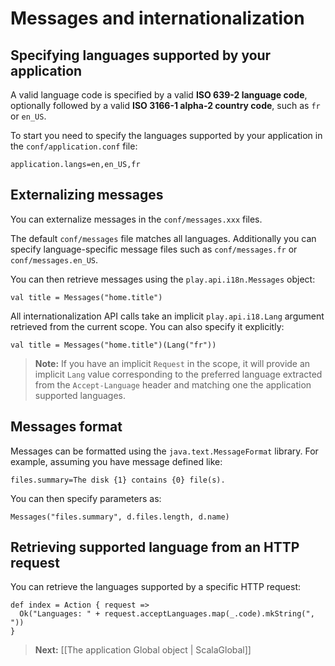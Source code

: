 # Messages and internationalization

## Specifying languages supported by your application

A valid language code is specified by a valid **ISO 639-2 language code**, optionally followed by a valid **ISO 3166-1 alpha-2 country code**, such as `fr` or `en_US`.

To start you need to specify the languages supported by your application in the `conf/application.conf` file:

```
application.langs=en,en_US,fr
```

## Externalizing messages

You can externalize messages in the `conf/messages.xxx` files.

The default `conf/messages` file matches all languages. Additionally you can specify language-specific message files such as `conf/messages.fr` or `conf/messages.en_US`.

You can then retrieve messages using the `play.api.i18n.Messages` object:

```
val title = Messages("home.title")
```

All internationalization API calls take an implicit `play.api.i18.Lang` argument retrieved from the current scope. You can also specify it explicitly:

```
val title = Messages("home.title")(Lang("fr"))
```

> **Note:** If you have an implicit `Request` in the scope, it will provide an implicit `Lang` value corresponding to the preferred language extracted from the `Accept-Language` header and matching one the application supported languages.

## Messages format

Messages can be formatted using the `java.text.MessageFormat` library. For example, assuming you have message defined like:

```
files.summary=The disk {1} contains {0} file(s).
```

You can then specify parameters as:

```
Messages("files.summary", d.files.length, d.name)
```

## Retrieving supported language from an HTTP request

You can retrieve the languages supported by a specific HTTP request:

```
def index = Action { request =>
  Ok("Languages: " + request.acceptLanguages.map(_.code).mkString(", "))
}
```

> **Next:** [[The application Global object | ScalaGlobal]]
